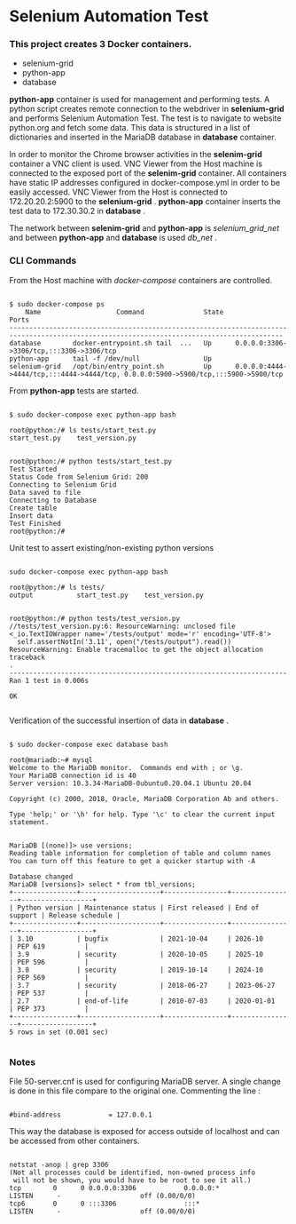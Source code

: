 # Selenium Automation Test

### This project creates 3 Docker containers. 

 - selenium-grid 
 - python-app
 - database

**python-app** container is used for management and performing tests. A python script creates remote connection to the webdriver in **selenium-grid** and performs Selenium Automation Test. The test is to navigate to website python.org and fetch some data. 
This data is structured in a list of dictionaries and inserted in the MariaDB database in **database** container.


In order to monitor the Chrome browser activities in the **selenim-grid** container a VNC client is used. VNC Viewer from the Host machine is connected to the exposed port of the **selenim-grid** container. All containers have static IP addresses configured in docker-compose.yml in order to be easily accessed. VNC Viewer from the Host is connected to 172.20.20.2:5900 to the **selenium-grid** . 
**python-app** container inserts the test data to 172.30.30.2 in **database** .

The network between **selenim-grid** and **python-app** is *selenium_grid_net* 
and  between **python-app** and **database** is used *db_net* .



### CLI Commands

From the Host machine with *docker-compose* containers are controlled. 

```console

$ sudo docker-compose ps 
    Name                   Command               State                                         Ports                                       
-------------------------------------------------------------------------------------------------------------------------------------------
database        docker-entrypoint.sh tail  ...   Up      0.0.0.0:3306->3306/tcp,:::3306->3306/tcp                                          
python-app      tail -f /dev/null                Up                                                                                        
selenium-grid   /opt/bin/entry_point.sh          Up      0.0.0.0:4444->4444/tcp,:::4444->4444/tcp, 0.0.0.0:5900->5900/tcp,:::5900->5900/tcp

```

From **python-app**  tests are started.

```console

$ sudo docker-compose exec python-app bash
 
root@python:/# ls tests/start_test.py 
start_test.py    test_version.py  

```

```console 

root@python:/# python tests/start_test.py 
Test Started
Status Code from Selenium Grid: 200
Connecting to Selenium Grid
Data saved to file
Connecting to Database
Create table
Insert data
Test Finished
root@python:/# 

```

Unit test to assert existing/non-existing python versions

```console

sudo docker-compose exec python-app bash

root@python:/# ls tests/
output           start_test.py    test_version.py  

```

```console

root@python:/# python tests/test_version.py 
//tests/test_version.py:6: ResourceWarning: unclosed file <_io.TextIOWrapper name='/tests/output' mode='r' encoding='UTF-8'>
  self.assertNotIn('3.11', open("/tests/output").read())
ResourceWarning: Enable tracemalloc to get the object allocation traceback
.
----------------------------------------------------------------------
Ran 1 test in 0.006s

OK


```

Verification of the successful insertion of data in **database** .

```console

$ sudo docker-compose exec database bash
 
root@mariadb:~# mysql
Welcome to the MariaDB monitor.  Commands end with ; or \g.
Your MariaDB connection id is 40
Server version: 10.3.34-MariaDB-0ubuntu0.20.04.1 Ubuntu 20.04

Copyright (c) 2000, 2018, Oracle, MariaDB Corporation Ab and others.

Type 'help;' or '\h' for help. Type '\c' to clear the current input statement.

 
MariaDB [(none)]> use versions;
Reading table information for completion of table and column names
You can turn off this feature to get a quicker startup with -A

Database changed
MariaDB [versions]> select * from tbl_versions;
+----------------+--------------------+----------------+----------------+------------------+
| Python version | Maintenance status | First released | End of support | Release schedule |
+----------------+--------------------+----------------+----------------+------------------+
| 3.10           | bugfix             | 2021-10-04     | 2026-10        | PEP 619          |
| 3.9            | security           | 2020-10-05     | 2025-10        | PEP 596          |
| 3.8            | security           | 2019-10-14     | 2024-10        | PEP 569          |
| 3.7            | security           | 2018-06-27     | 2023-06-27     | PEP 537          |
| 2.7            | end-of-life        | 2010-07-03     | 2020-01-01     | PEP 373          |
+----------------+--------------------+----------------+----------------+------------------+
5 rows in set (0.001 sec)


```
### Notes

File 50-server.cnf is used for configuring MariaDB server. A single change is done in this file compare to the original one. Commenting the line :

```console

#bind-address            = 127.0.0.1

```

This way the database is exposed for access outside of localhost and can be accessed from other containers.

```console

netstat -anop | grep 3306
(Not all processes could be identified, non-owned process info
 will not be shown, you would have to be root to see it all.)
tcp        0      0 0.0.0.0:3306            0.0.0.0:*               LISTEN      -                    off (0.00/0/0)
tcp6       0      0 :::3306                 :::*                    LISTEN      -                    off (0.00/0/0)


```

